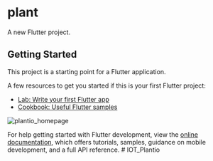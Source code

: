 # plant

A new Flutter project.

## Getting Started

This project is a starting point for a Flutter application.

A few resources to get you started if this is your first Flutter project:


- [Lab: Write your first Flutter app](https://docs.flutter.dev/get-started/codelab)
- [Cookbook: Useful Flutter samples](https://docs.flutter.dev/cookbook)
  
![plantio_homepage](https://github.com/JeromeRufus/IOT_Plantio/assets/105622974/46d0fd43-4a24-4ea5-b7da-2a739843cb46)


For help getting started with Flutter development, view the
[online documentation](https://docs.flutter.dev/), which offers tutorials,
samples, guidance on mobile development, and a full API reference.
#   I O T _ P l a n t i o 
 
 

